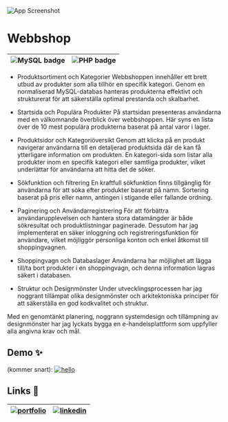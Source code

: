 
 

![App Screenshot](https://i.ibb.co/H2yZ0kw/Sk-rmklipp.jpg)

# Webbshop   
| ![MySQL badge](https://img.shields.io/badge/MySQL-00000F?style=for-the-badge&logo=mysql&logoColor=white) | ![PHP badge](https://img.shields.io/badge/PHP-777BB4?style=for-the-badge&logo=php&logoColor=white) |
| --- | --- | 
 

- Produktsortiment och Kategorier
Webbshoppen innehåller ett brett utbud av produkter som alla tillhör en specifik kategori. Genom en normaliserad MySQL-databas hanteras produkterna effektivt och strukturerat för att säkerställa optimal prestanda och skalbarhet.


- Startsida och Populära Produkter
På startsidan presenteras användarna med en välkomnande överblick över webbshoppen. Här syns en lista över de 10 mest populära produkterna baserat på antal varor i lager.

- Produktsidor och Kategoriöversikt
Genom att klicka på en produkt navigerar användarna till en detaljerad produktsida där de kan få ytterligare information om produkten. En kategori-sida som listar alla produkter inom en specifik kategori eller samtliga produkter, vilket underlättar för användarna att hitta det de söker.

- Sökfunktion och filtrering
En kraftfull sökfunktion finns tillgänglig för användarna för att söka efter produkter baserat på namn. Sortering baserat på pris eller namn, antingen i stigande eller fallande ordning.

- Paginering och Användarregistrering
För att förbättra användarupplevelsen och hantera stora datamängder är både sökresultat och produktlistningar paginerade. Dessutom har jag implementerat en säker inloggning och registreringsfunktion för användare, vilket möjliggör personliga konton och enkel åtkomst till shoppingvagnen.

- Shoppingvagn och Databaslager
Användarna har möjlighet att lägga till/ta bort produkter i en shoppingvagn, och denna information lagras säkert i databasen.

- Struktur och Designmönster
Under utvecklingsprocessen har jag noggrant tillämpat olika designmönster och arkitektoniska principer för att säkerställa en god kodkvalitet och struktur.

Med en genomtänkt planering, noggrann systemdesign och tillämpning av designmönster har jag lyckats bygga en e-handelsplattform som uppfyller alla angivna krav och mål.


##  Demo ✨

(kommer snart):
[![hello](https://img.shields.io/badge/se%20live-FFF0E5?style=for-the-badge&logoColor=303347)]('url')

## Links 🔗 


| [![portfolio](https://img.shields.io/badge/my_portfolio-000?style=for-the-badge&logo=ko-fi&logoColor=white)](https://jessica-h-portfolio.netlify.app/)  | [![linkedin](https://img.shields.io/badge/linkedin-0A66C2?style=for-the-badge&logo=linkedin&logoColor=white)](https://www.linkedin.com/in/jessicatech/) |
| --- | --- |

